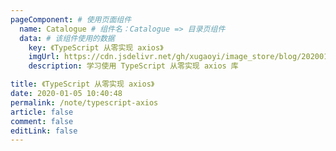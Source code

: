 ```yaml
---
pageComponent: # 使用页面组件
  name: Catalogue # 组件名：Catalogue => 目录页组件
  data: # 该组件使用的数据
    key: 《TypeScript 从零实现 axios》
    imgUrl: https://cdn.jsdelivr.net/gh/xugaoyi/image_store/blog/20200105104632.png
    description: 学习使用 TypeScript 从零实现 axios 库

title: 《TypeScript 从零实现 axios》
date: 2020-01-05 10:40:48
permalink: /note/typescript-axios
article: false
comment: false
editLink: false
---
```

